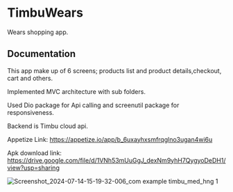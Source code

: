 # TimbuWears

Wears shopping app.

## Documentation
This app make up of 6 screens; products list and product details,checkout, cart and others.

Implemented MVC architecture with sub folders.

Used Dio package for Api calling and screenutil package for responsiveness.

Backend is Timbu cloud api.

Appetize Link: https://appetize.io/app/b_6uxayhxsmfrqglno3ugan4wi6u

Apk download link: https://drive.google.com/file/d/1VNh53mUuGgJ_dexNm9yhH7QygyoDeDH1/view?usp=sharing

![Screenshot_2024-07-14-15-19-32-006_com example timbu_med_hng 1](https://github.com/user-attachments/assets/a17bbe93-18ba-452c-a4d0-ab90e3a5de16)

